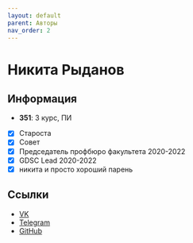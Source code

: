```yaml
---
layout: default
parent: Авторы
nav_order: 2
---
```


# Никита Рыданов

## Информация

- **351**: 3 курс, ПИ
- [x] Староста
- [x] Совет
- [x] Председатель профбюро факультета 2020-2022
- [x] GDSC Lead 2020-2022
- [x] никита и просто хороший парень

## Ссылки

- [VK](https://vk.com/wrongwayboyyy)
- [Telegram](https://t.me/wrongwayboyyy)
- [GitHub](https://github.com/wrongwayboyyyy)
